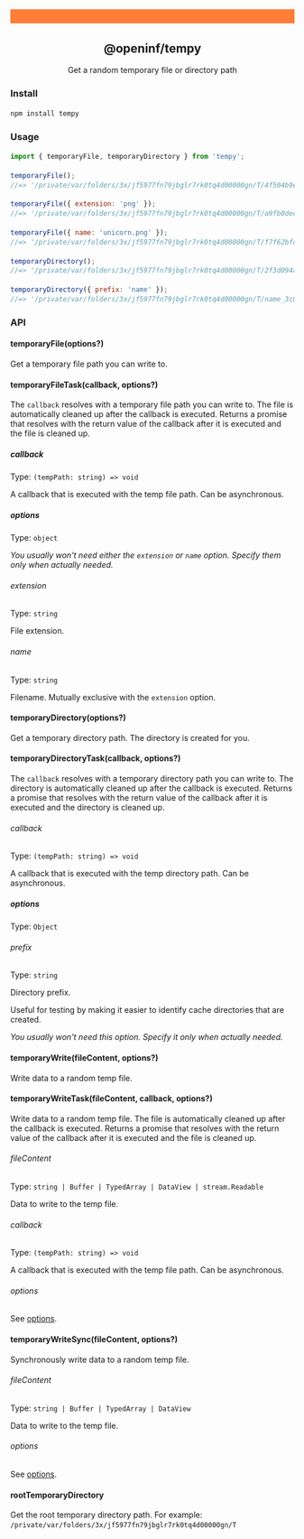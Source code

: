 <img src="https://raw.githubusercontent.com/OpenINF/openinf.github.io/live/assets/img/svg/release-level-banner--unstable.svg?sanitize=true" />

<div align="center">

## @openinf/tempy

Get a random temporary file or directory path

</div>

### Install

```sh
npm install tempy
```

### Usage

```js
import { temporaryFile, temporaryDirectory } from 'tempy';

temporaryFile();
//=> '/private/var/folders/3x/jf5977fn79jbglr7rk0tq4d00000gn/T/4f504b9edb5ba0e89451617bf9f971dd'

temporaryFile({ extension: 'png' });
//=> '/private/var/folders/3x/jf5977fn79jbglr7rk0tq4d00000gn/T/a9fb0decd08179eb6cf4691568aa2018.png'

temporaryFile({ name: 'unicorn.png' });
//=> '/private/var/folders/3x/jf5977fn79jbglr7rk0tq4d00000gn/T/f7f62bfd4e2a05f1589947647ed3f9ec/unicorn.png'

temporaryDirectory();
//=> '/private/var/folders/3x/jf5977fn79jbglr7rk0tq4d00000gn/T/2f3d094aec2cb1b93bb0f4cffce5ebd6'

temporaryDirectory({ prefix: 'name' });
//=> '/private/var/folders/3x/jf5977fn79jbglr7rk0tq4d00000gn/T/name_3c085674ad31223b9653c88f725d6b41'
```

### API

#### temporaryFile(options?)

Get a temporary file path you can write to.

#### temporaryFileTask(callback, options?)

The `callback` resolves with a temporary file path you can write to. The file is automatically cleaned up after the callback is executed. Returns a promise that resolves with the return value of the callback after it is executed and the file is cleaned up.

##### callback

Type: `(tempPath: string) => void`

A callback that is executed with the temp file path. Can be asynchronous.

##### options

Type: `object`

*You usually won't need either the `extension` or `name` option. Specify them only when actually needed.*

###### extension

Type: `string`

File extension.

###### name

Type: `string`

Filename. Mutually exclusive with the `extension` option.

#### temporaryDirectory(options?)

Get a temporary directory path. The directory is created for you.

#### temporaryDirectoryTask(callback, options?)

The `callback` resolves with a temporary directory path you can write to. The directory is automatically cleaned up after the callback is executed. Returns a promise that resolves with the return value of the callback after it is executed and the directory is cleaned up.

###### callback

Type: `(tempPath: string) => void`

A callback that is executed with the temp directory path. Can be asynchronous.

##### options

Type: `Object`

###### prefix

Type: `string`

Directory prefix.

Useful for testing by making it easier to identify cache directories that are created.

*You usually won't need this option. Specify it only when actually needed.*

#### temporaryWrite(fileContent, options?)

Write data to a random temp file.

#### temporaryWriteTask(fileContent, callback, options?)

Write data to a random temp file. The file is automatically cleaned up after the callback is executed. Returns a promise that resolves with the return value of the callback after it is executed and the file is cleaned up.

###### fileContent

Type: `string | Buffer | TypedArray | DataView | stream.Readable`

Data to write to the temp file.

###### callback

Type: `(tempPath: string) => void`

A callback that is executed with the temp file path. Can be asynchronous.

###### options

See [options](#options).

#### temporaryWriteSync(fileContent, options?)

Synchronously write data to a random temp file.

###### fileContent

Type: `string | Buffer | TypedArray | DataView`

Data to write to the temp file.

###### options

See [options](#options).

#### rootTemporaryDirectory

Get the root temporary directory path. For example: `/private/var/folders/3x/jf5977fn79jbglr7rk0tq4d00000gn/T`
